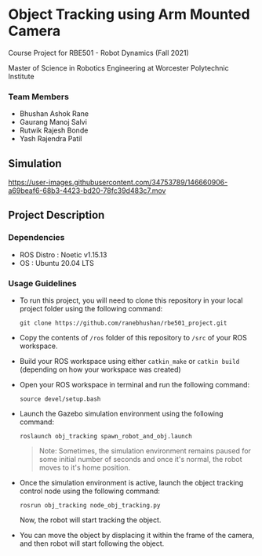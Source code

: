 # Object Tracking using Arm Mounted Camera

Course Project for RBE501 - Robot Dynamics (Fall 2021)

Master of Science in Robotics Engineering at Worcester Polytechnic Institute

### Team Members
- Bhushan Ashok Rane
- Gaurang Manoj Salvi
- Rutwik Rajesh Bonde
- Yash Rajendra Patil

## Simulation

https://user-images.githubusercontent.com/34753789/146660906-a69beaf6-68b3-4423-bd20-78fc39d483c7.mov

## Project Description

### Dependencies
- ROS Distro : Noetic v1.15.13
- OS : Ubuntu 20.04 LTS

### Usage Guidelines

- To run this project, you will need to clone this repository in your local project folder using the following command:

    ```
    git clone https://github.com/ranebhushan/rbe501_project.git
    ```

- Copy the contents of `/ros` folder of this repository to `/src` of your ROS workspace.

- Build your ROS workspace using either `catkin_make` or `catkin build` (depending on how your workspace was created) 

- Open your ROS workspace in terminal and run the following command:

    ```
    source devel/setup.bash
    ``` 

- Launch the Gazebo simulation environment using the following command:

    ```
    roslaunch obj_tracking spawn_robot_and_obj.launch
    ```
    > Note: Sometimes, the simulation environment remains paused for some initial number of seconds and once it's normal, the robot moves to it's home position.

- Once the simulation environment is active, launch the object tracking control node using the following command:

    ```
    rosrun obj_tracking node_obj_tracking.py
    ```
    Now, the robot will start tracking the object.

- You can move the object by displacing it within the frame of the camera, and then robot will start following the object.